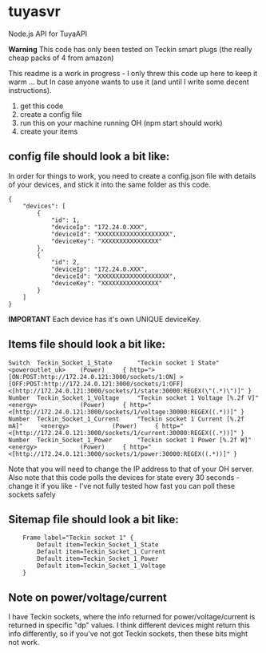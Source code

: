 # tuyasvr
Node.js API for TuyaAPI

**Warning** This code has only been tested on Teckin smart plugs (the really cheap packs of 4 from amazon)

This readme is a work in progress - I only threw this code up here to keep it warm ... but In case anyone wants to use it (and until I write some decent instructions).

1. get this code
2. create a config file
3. run this on your machine running OH (npm start should work)
4. create your items

## config file should look a bit like:
In order for things to work, you need to create a config.json file with details of your devices, and stick it into the same folder as this code.

```
{
    "devices": [
        {
            "id": 1,
            "deviceIp": "172.24.0.XXX",
            "deviceId": "XXXXXXXXXXXXXXXXXXXX",
            "deviceKey": "XXXXXXXXXXXXXXXX"
        },
        {
            "id": 2,
            "deviceIp": "172.24.0.XXX",
            "deviceId": "XXXXXXXXXXXXXXXXXXXX",
            "deviceKey": "XXXXXXXXXXXXXXXX"
        }
    ]
}
```
**IMPORTANT** Each device has it's own UNIQUE deviceKey.


## Items file should look a bit like:

```
Switch  Teckin_Socket_1_State       "Teckin socket 1 State"                 <poweroutlet_uk>    (Power)     { http=">[ON:POST:http://172.24.0.121:3000/sockets/1:ON] >[OFF:POST:http://172.24.0.121:3000/sockets/1:OFF] <[http://172.24.0.121:3000/sockets/1/state:30000:REGEX(\"(.*)\")]" }
Number  Teckin_Socket_1_Voltage     "Teckin socket 1 Voltage [%.2f V]"      <energy>            (Power)     { http="<[http://172.24.0.121:3000/sockets/1/voltage:30000:REGEX((.*))]" }
Number  Teckin_Socket_1_Current     "Teckin socket 1 Current [%.2f mA]"     <energy>            (Power)     { http="<[http://172.24.0.121:3000/sockets/1/current:30000:REGEX((.*))]" }
Number  Teckin_Socket_1_Power       "Teckin socket 1 Power [%.2f W]"        <energy>            (Power)     { http="<[http://172.24.0.121:3000/sockets/1/power:30000:REGEX((.*))]" }
```
Note that you will need to change the IP address to that of your OH server.
Also note that this code polls the devices for state every 30 seconds - change it if you like - I've not fully tested how fast you can poll these sockets safely

## Sitemap file should look a bit like:
```
    Frame label="Teckin socket 1" {
        Default item=Teckin_Socket_1_State
        Default item=Teckin_Socket_1_Current
        Default item=Teckin_Socket_1_Power
        Default item=Teckin_Socket_1_Voltage
    }

```


## Note on power/voltage/current
I have Teckin sockets, where the info returned for power/voltage/current is returned in specific "dp" values.
I think different devices might return this info differently, so if you've not got Teckin sockets, then these bits might not work.
